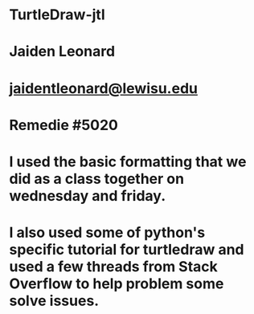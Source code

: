 # TurtleDraw-jtl
# Jaiden Leonard
# jaidentleonard@lewisu.edu
# Remedie #5020


# I used the basic formatting that we did as a class together on wednesday and friday.
# I also used some of python's specific tutorial for turtledraw and used a few threads from Stack Overflow to help problem some solve issues.
